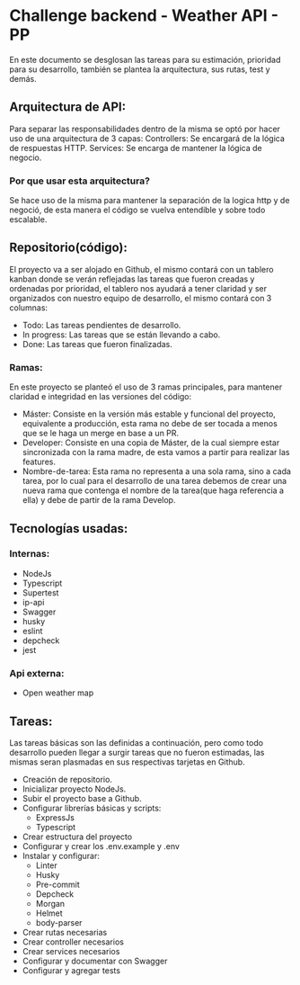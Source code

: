 # Challenge backend - Weather API - PP
En este documento se desglosan las tareas para su estimación, prioridad para su desarrollo, también se plantea la arquitectura, sus rutas, test y demás.

## Arquitectura de API:
Para separar las responsabilidades dentro de la misma se optó por hacer uso de una arquitectura de 3 capas:
Controllers: Se encargará de la lógica de respuestas HTTP.
Services: Se encarga de mantener la lógica de negocio.

### Por que usar esta arquitectura?
Se hace uso de la misma para mantener la separación de la logica http y de negoció, de esta manera el código se vuelva entendible y sobre todo escalable.

## Repositorio(código):
El proyecto va a ser alojado en Github, el mismo contará con un tablero kanban donde se verán reflejadas las tareas que fueron creadas y ordenadas por prioridad, el tablero nos ayudará a tener claridad y ser organizados con nuestro equipo de desarrollo, el mismo contará con 3 columnas:
- Todo: Las tareas pendientes de desarrollo.
- In progress: Las tareas que se están llevando a cabo.
- Done: Las tareas que fueron finalizadas.

### Ramas:
En este proyecto se planteó el uso de 3 ramas principales, para mantener claridad e integridad en las versiones del código:
- Máster: Consiste en la versión más estable y funcional del proyecto, equivalente a producción, esta rama no debe de ser tocada a menos que se le haga un merge en base a un PR.
- Developer: Consiste en una copia de Máster, de la cual siempre estar sincronizada con la rama madre, de esta vamos a partir para realizar las features.
- Nombre-de-tarea: Esta rama no representa a una sola rama, sino a cada tarea, por lo cual para el desarrollo de una tarea debemos de crear una nueva rama que contenga el nombre de la tarea(que haga referencia a ella) y debe de partir de la rama Develop.

## Tecnologías usadas:
### Internas:
- NodeJs
- Typescript
- Supertest
- ip-api
- Swagger
- husky
- eslint
- depcheck
- jest
### Api externa:
- Open weather map

## Tareas:
Las tareas básicas son las definidas a continuación, pero como todo desarrollo pueden llegar a surgir tareas que no fueron estimadas, las mismas seran plasmadas en sus respectivas tarjetas en Github.
- Creación de repositorio.
- Inicializar proyecto NodeJs.
- Subir el proyecto base a Github.
- Configurar librerías básicas y scripts:
    - ExpressJs
    - Typescript
- Crear estructura del proyecto
- Configurar y crear los .env.example y .env
- Instalar y configurar:
    - Linter
    - Husky
    - Pre-commit
    - Depcheck
    - Morgan
    - Helmet
    - body-parser
- Crear rutas necesarias
- Crear controller necesarios
- Crear services necesarios
- Configurar y documentar con Swagger
- Configurar y agregar tests